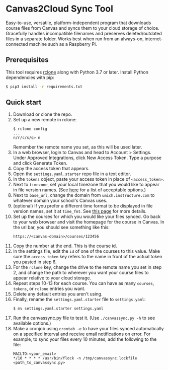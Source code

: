 # Canvas2Cloud Sync Tool

Easy-to-use, versatile, platform-independent program that downloads course files from Canvas and syncs them to your cloud storage of choice. Gracefully handles incompatible filenames and preserves deleted/outdated files in a separate folder.
Works best when run from an always-on, internet-connected machine such as a Raspberry Pi.

## Prerequisites
This tool requires [rclone](https://rclone.org/downloads/) along with Python 3.7 or later. Install
Python dependencies with pip:
```bash
$ pip3 install -r requirements.txt
```

## Quick start
1. Download or clone the repo.
2. Set up a new remote in rclone:
   ```
   $ rclone config
   ...
   n/r/c/s/q> n
   ```
   Remember the remote name you set, as this will be used later.
3. In a web browser, login to Canvas and head to Account > Settings. Under Approved Integrations, click New Access Token. Type a purpose and click Generate Token.
4. Copy the access token that appears.
5. Open the `settings.yaml.starter` repo file in a text editor.
6. In the `tokens` object, paste your access token in place of `<access_token>`.
7. Next to `timezone`, set your local timezone that you would like to appear in file version names. (See [here](https://stackoverflow.com/questions/13866926/is-there-a-list-of-pytz-timezones) for a list of acceptable options.)
8. Next to `base_url`, change the domain from ```umich.instructure.com``` to whatever domain your school's Canvas uses.
9. (optional) If you prefer a different time format to be displayed in file version names, set it at `time_fmt`. See [this page](https://docs.python.org/3/library/datetime.html#strftime-and-strptime-behavior) for more details.
10. Set up the courses for which you would like your files synced. Go back to your web browser and visit the homepage for the course in Canvas. In the url bar, you should see something like this:
    ```
    https://<canvas-domain>/courses/123456
    ```
11. Copy the number at the end. This is the course id.
12. In the settings file, edit the `id` of one of the courses to this value. Make sure the `access_token` key refers to the name in front of the actual token you pasted in step 6.
13. For the `rclone` key, change the drive to the remote name you set in step 2, and change the path to wherever you want your course files to appear relative to your cloud storage.
14. Repeat steps 10-13 for each course. You can have as many `courses`, `tokens`, or `rclone` entries you want.
15. Delete any default entries you aren't using.
15. Finally, rename the `settings.yaml.starter` file to `settings.yaml`:
    ```
    $ mv settings.yaml.starter settings.yaml
    ```
16. Run the canvassync.py file to test it. (Use ```./canvassync.py -h``` to see available options.)
17. Make a cronjob using ```crontab -e``` to have your files synced automatically on a specified interval and receive email notifications on error. For example, to sync your files every 10 minutes, add the following to the file:
    ```
    MAILTO:<your_email>
    */10 * * * * /usr/bin/flock -n /tmp/canvassync.lockfile <path_to_canvassync.py>
    ```
